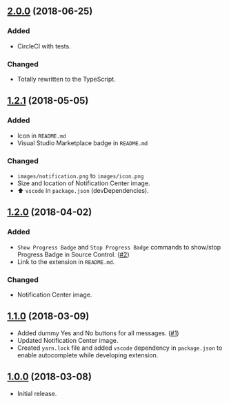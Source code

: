 ## [2.0.0](https://github.com/svipben/vscode-notification-tester/releases/tag/2.0.0) (2018-06-25)

### Added

- CircleCI with tests.

### Changed

- Totally rewritten to the TypeScript.

## [1.2.1](https://github.com/svipben/vscode-notification-tester/releases/tag/1.2.1) (2018-05-05)

### Added

- Icon in `README.md`
- Visual Studio Marketplace badge in `README.md`

### Changed

- `images/notification.png` to `images/icon.png`
- Size and location of Notification Center image.
- ⬆️ `vscode` in `package.json` (devDependencies).

## [1.2.0](https://github.com/svipben/vscode-notification-tester/releases/tag/1.2.0) (2018-04-02)

### Added

- `Show Progress Badge` and `Stop Progress Badge` commands to show/stop Progress Badge in Source Control. ([#2](https://github.com/svipben/vscode-notification-tester/issues/2))
- Link to the extension in `README.md`.

### Changed

- Notification Center image.

## [1.1.0](https://github.com/svipben/vscode-notification-tester/releases/tag/1.1.0) (2018-03-09)

- Added dummy Yes and No buttons for all messages. ([#1](https://github.com/svipben/vscode-notification-tester/issues/1))
- Updated Notification Center image.
- Created `yarn.lock` file and added `vscode` dependency in `package.json` to enable autocomplete while developing extension.

## [1.0.0](https://github.com/svipben/vscode-notification-tester/releases/tag/1.0.0) (2018-03-08)

- Initial release.
